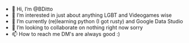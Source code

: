 - 👋 Hi, I’m @BDitto
- 👀 I’m interested in just about anything LGBT and Videogames wise 
- 🌱 I’m currently (re)learning python (I got rusty) and Google Data Studio 
- 💞️ I’m looking to collaborate on nothing right now sorry
- 📫 How to reach me DM's are always good :)

<!---
BDitto/BDitto is a ✨ special ✨ repository because its `README.md` (this file) appears on your GitHub profile.
You can click the Preview link to take a look at your changes.
--->

